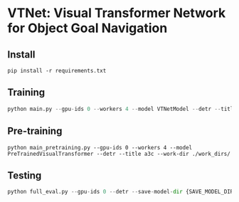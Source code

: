 # VTNet: Visual Transformer Network for Object Goal Navigation


## Install
```
pip install -r requirements.txt
```

## Training

```python
python main.py --gpu-ids 0 --workers 4 --model VTNetModel --detr --title a3c_vtnet --work-dir ./work_dirs/
```

## Pre-training
```
python main_pretraining.py --gpu-ids 0 --workers 4 --model PreTrainedVisualTransformer --detr --title a3c --work-dir ./work_dirs/
```

## Testing

```python
python full_eval.py --gpu-ids 0 --detr --save-model-dir {SAVE_MODEL_DIR} --results-json ./result.json --model VTNetModel --title a3c_previstrans_base
```